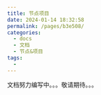 ```yaml
---
title: 节点项目
date: 2024-01-14 18:32:58
permalink: /pages/b3e508/
categories:
  - docs
  - 文档
  - 节点&项目
tags:
  - 
---
```


文档努力编写中。。。敬请期待。。。